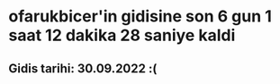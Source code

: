 # ofarukbicer'in gidisine son 6 gun 1 saat 12 dakika 28 saniye kaldi

## Gidis tarihi: 30.09.2022 :(